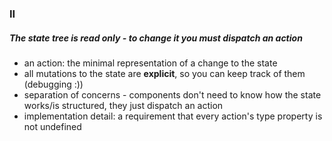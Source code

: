 ### II

##### The state tree is read only - to change it you must dispatch an action

- an action: the minimal representation of a change to the state
- all mutations to the state are **explicit**, so you can keep track of them (debugging :))
- separation of concerns - components don't need to know how the state works/is structured, they just dispatch an action
- implementation detail: a requirement that every action's type property is not undefined
